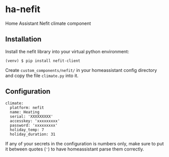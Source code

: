 # ha-nefit
Home Assistant Nefit climate component

## Installation
Install the nefit library into your virtual python environment:
```
(venv) $ pip install nefit-client
```
Create ```custom_components/nefit/``` in your homeassistant config directory and copy the file ```climate.py``` into it.

## Configuration

```
climate:
  platform: nefit
  name: Heating
  serial: 'XXXXXXXXX'
  accesskey: 'xxxxxxxxx'
  password: 'xxxxxxxxx'
  holiday_temp: 7
  holiday_duration: 31
```

If any of your secrets in the configuration is numbers only, make sure to put it between quotes (`'`) to have homeassistant parse them correctly.
